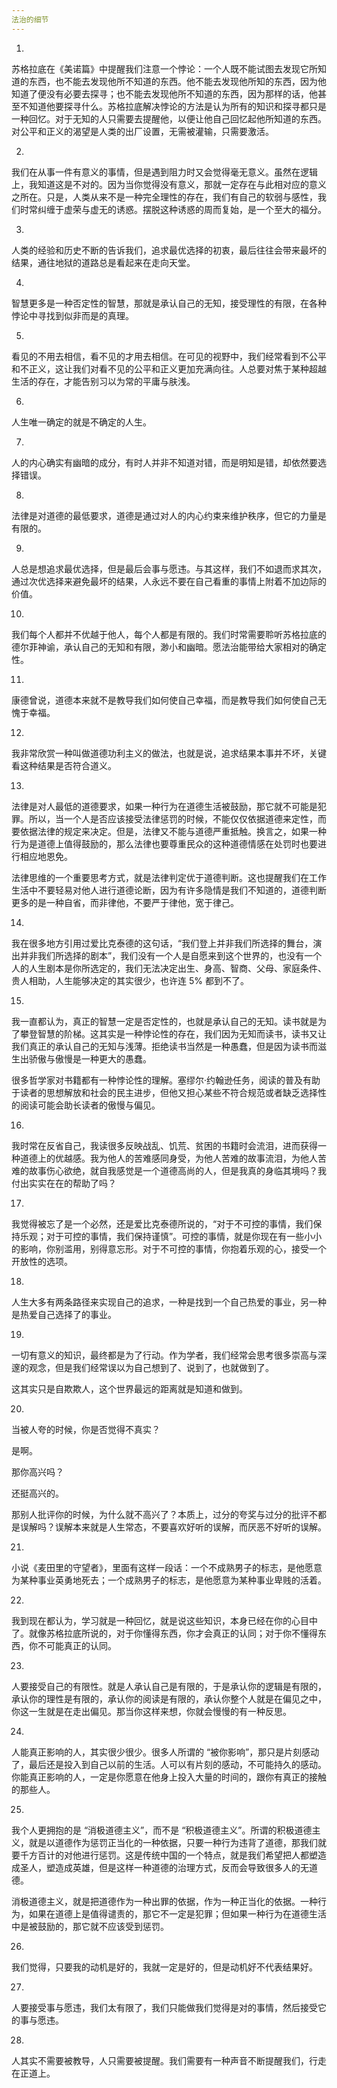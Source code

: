 ```yaml
---
法治的细节
---
```


1.

苏格拉底在《美诺篇》中提醒我们注意一个悖论：一个人既不能试图去发现它所知道的东西，也不能去发现他所不知道的东西。他不能去发现他所知的东西，因为他知道了便没有必要去探寻；也不能去发现他所不知道的东西，因为那样的话，他甚至不知道他要探寻什么。苏格拉底解决悖论的方法是认为所有的知识和探寻都只是一种回忆。对于无知的人只需要去提醒他，以便让他自己回忆起他所知道的东西。对公平和正义的渴望是人类的出厂设置，无需被灌输，只需要激活。

2.

我们在从事一件有意义的事情，但是遇到阻力时又会觉得毫无意义。虽然在逻辑上，我知道这是不对的。因为当你觉得没有意义，那就一定存在与此相对应的意义之所在。只是，人类从来不是一种完全理性的存在，我们有自己的软弱与感性，我们时常纠缠于虚荣与虚无的诱惑。摆脱这种诱惑的周而复始，是一个至大的福分。

3.

人类的经验和历史不断的告诉我们，追求最优选择的初衷，最后往往会带来最坏的结果，通往地狱的道路总是看起来在走向天堂。

4.

智慧更多是一种否定性的智慧，那就是承认自己的无知，接受理性的有限，在各种悖论中寻找到似非而是的真理。

5.

看见的不用去相信，看不见的才用去相信。在可见的视野中，我们经常看到不公平和不正义，这让我们对看不见的公平和正义更加充满向往。人总要对焦于某种超越生活的存在，才能告别习以为常的平庸与肤浅。

6.

人生唯一确定的就是不确定的人生。

7.

人的内心确实有幽暗的成分，有时人并非不知道对错，而是明知是错，却依然要选择错误。

8.

法律是对道德的最低要求，道德是通过对人的内心约束来维护秩序，但它的力量是有限的。

9.

人总是想追求最优选择，但是最后会事与愿违。与其这样，我们不如退而求其次，通过次优选择来避免最坏的结果，人永远不要在自己看重的事情上附着不加边际的价值。

10.

我们每个人都并不优越于他人，每个人都是有限的。我们时常需要聆听苏格拉底的德尔菲神谕，承认自己的无知和有限，渺小和幽暗。愿法治能带给大家相对的确定性。

11.

康德曾说，道德本来就不是教导我们如何使自己幸福，而是教导我们如何使自己无愧于幸福。

12.

我非常欣赏一种叫做道德功利主义的做法，也就是说，追求结果本事并不坏，关键看这种结果是否符合道义。

13.

法律是对人最低的道德要求，如果一种行为在道德生活被鼓励，那它就不可能是犯罪。所以，当一个人是否应该接受法律惩罚的时候，不能仅仅依据道德来定性，而要依据法律的规定来决定。但是，法律又不能与道德严重抵触。换言之，如果一种行为是道德上值得鼓励的，那么法律也要尊重民众的这种道德情感在处罚时也要进行相应地恩免。

法律思维的一个重要思考方式，就是法律判定优于道德判断。这也提醒我们在工作生活中不要轻易对他人进行道德论断，因为有许多隐情是我们不知道的，道德判断更多的是一种自省，而非律他，不要严于律他，宽于律己。

14.

我在很多地方引用过爱比克泰德的这句话，“我们登上并非我们所选择的舞台，演出并非我们所选择的剧本”，我们没有一个人是自愿来到这个世界的，也没有一个人的人生剧本是你所选定的，我们无法决定出生、身高、智商、父母、家庭条件、贵人相助，人生能够决定的其实很少，也许连 5% 都到不了。

15.

我一直都认为，真正的智慧一定是否定性的，也就是承认自己的无知。读书就是为了攀登智慧的阶梯。这其实是一种悖论性的存在，我们因为无知而读书，读书又让我们真正的承认自己的无知与浅薄。拒绝读书当然是一种愚蠢，但是因为读书而滋生出骄傲与傲慢是一种更大的愚蠢。

很多哲学家对书籍都有一种悖论性的理解。塞缪尔·约翰逊任务，阅读的普及有助于读者的思想解放和社会的民主进步，但他又担心某些不符合规范或者缺乏选择性的阅读可能会助长读者的傲慢与偏见。

16.

我时常在反省自己，我读很多反映战乱、饥荒、贫困的书籍时会流泪，进而获得一种道德上的优越感。我为他人的苦难感同身受，为他人苦难的故事流泪，为他人苦难的故事伤心欲绝，就自我感觉是一个道德高尚的人，但是我真的身临其境吗？我付出实实在在的帮助了吗？

17.

我觉得被忘了是一个必然，还是爱比克泰德所说的，“对于不可控的事情，我们保持乐观；对于可控的事情，我们保持谨慎”。可控的事情，就是你现在有一些小小的影响，你别滥用，别得意忘形。对于不可控的事情，你抱着乐观的心，接受一个开放性的选项。

18.

人生大多有两条路径来实现自己的追求，一种是找到一个自己热爱的事业，另一种是热爱自己选择了的事业。

19.

一切有意义的知识，最终都是为了行动。作为学者，我们经常会思考很多崇高与深邃的观念，但是我们经常误以为自己想到了、说到了，也就做到了。

这其实只是自欺欺人，这个世界最远的距离就是知道和做到。

20.

当被人夸的时候，你是否觉得不真实？

是啊。

那你高兴吗？

还挺高兴的。

那别人批评你的时候，为什么就不高兴了？本质上，过分的夸奖与过分的批评不都是误解吗？误解本来就是人生常态，不要喜欢好听的误解，而厌恶不好听的误解。

21.

小说《麦田里的守望者》，里面有这样一段话：一个不成熟男子的标志，是他愿意为某种事业英勇地死去；一个成熟男子的标志，是他愿意为某种事业卑贱的活着。

22.

我到现在都认为，学习就是一种回忆，就是说这些知识，本身已经在你的心目中了。就像苏格拉底所说的，对于你懂得东西，你才会真正的认同；对于你不懂得东西，你不可能真正的认同。

23.

人要接受自己的有限性。就是人承认自己是有限的，于是承认你的逻辑是有限的，承认你的理性是有限的，承认你的阅读是有限的，承认你整个人就是在偏见之中，你这一生就是在走出偏见。那当你这样来想，你就会慢慢的有一种反思。

24.

人能真正影响的人，其实很少很少。很多人所谓的 “被你影响”，那只是片刻感动了，最后还是投入到自己以前的生活。人可以有片刻的感动，不可能持久的感动。你能真正影响的人，一定是你愿意在他身上投入大量的时间的，跟你有真正的接触的那些人。

25.

我个人更拥抱的是 “消极道德主义”，而不是 “积极道德主义”。所谓的积极道德主义，就是以道德作为惩罚正当化的一种依据，只要一种行为违背了道德，那我们就要千方百计的对他进行惩罚。这是传统中国的一个特点，就是我们希望把人都塑造成圣人，塑造成英雄，但是这样一种道德的治理方式，反而会导致很多人的无道德。

消极道德主义，就是把道德作为一种出罪的依据，作为一种正当化的依据。一种行为，如果在道德上是值得谴责的，那它不一定是犯罪；但如果一种行为在道德生活中是被鼓励的，那它就不应该受到惩罚。

26.

我们觉得，只要我的动机是好的，我就一定是好的，但是动机好不代表结果好。

27.

人要接受事与愿违，我们太有限了，我们只能做我们觉得是对的事情，然后接受它的事与愿违。

28.

人其实不需要被教导，人只需要被提醒。我们需要有一种声音不断提醒我们，行走在正道上。
